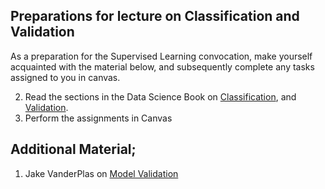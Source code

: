 ## Preparations for lecture on Classification and Validation

As a preparation for the Supervised Learning convocation, make yourself acquainted with the material below, and subsequently complete any tasks assigned to you in canvas.

2. Read the sections in the Data Science Book on [Classification](https://kaell.se/dsbook/classification), and [Validation](https://www.kaell.se/dsbook/supervised/xval.html).
5. Perform the assignments in Canvas

## Additional Material;

1. Jake VanderPlas on [Model Validation](https://jakevdp.github.io/PythonDataScienceHandbook/05.03-hyperparameters-and-model-validation.html)
